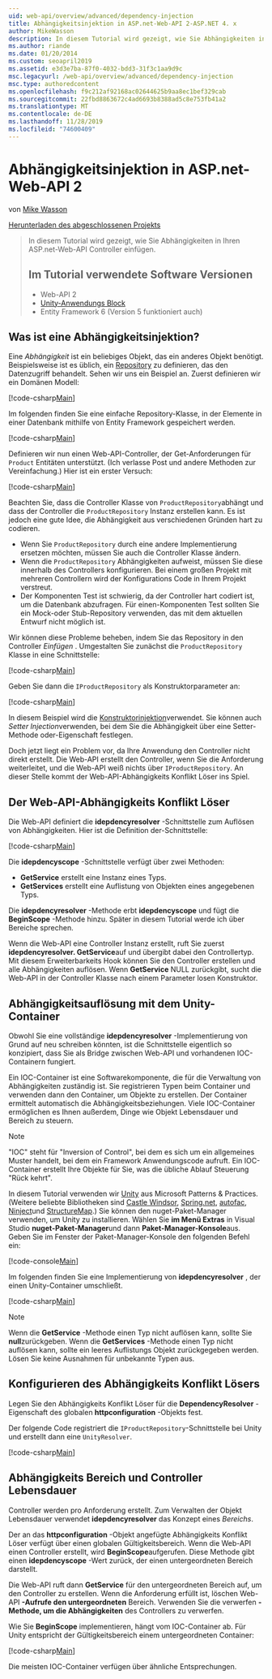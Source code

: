 ```yaml
---
uid: web-api/overview/advanced/dependency-injection
title: Abhängigkeitsinjektion in ASP.net-Web-API 2-ASP.NET 4. x
author: MikeWasson
description: In diesem Tutorial wird gezeigt, wie Sie Abhängigkeiten in den ASP.net-Web-API Controller für ASP.NET 4. x einfügen.
ms.author: riande
ms.date: 01/20/2014
ms.custom: seoapril2019
ms.assetid: e3d3e7ba-87f0-4032-bdd3-31f3c1aa9d9c
msc.legacyurl: /web-api/overview/advanced/dependency-injection
msc.type: authoredcontent
ms.openlocfilehash: f9c212af92168ac02644625b9aa8ec1bef329cab
ms.sourcegitcommit: 22fbd8863672c4ad6693b8388ad5c8e753fb41a2
ms.translationtype: MT
ms.contentlocale: de-DE
ms.lasthandoff: 11/28/2019
ms.locfileid: "74600409"
---
```

# <a name="dependency-injection-in-aspnet-web-api-2"></a>Abhängigkeitsinjektion in ASP.net-Web-API 2

von [Mike Wasson](https://github.com/MikeWasson)

[Herunterladen des abgeschlossenen Projekts](https://code.msdn.microsoft.com/ASP-NET-Web-API-Tutorial-468ee148)

> In diesem Tutorial wird gezeigt, wie Sie Abhängigkeiten in Ihren ASP.net-Web-API Controller einfügen.
> 
> ## <a name="software-versions-used-in-the-tutorial"></a>Im Tutorial verwendete Software Versionen
> 
> 
> - Web-API 2
> - [Unity-Anwendungs Block](https://www.nuget.org/packages/Unity/)
> - Entity Framework 6 (Version 5 funktioniert auch)

## <a name="what-is-dependency-injection"></a>Was ist eine Abhängigkeitsinjektion?

Eine *Abhängigkeit* ist ein beliebiges Objekt, das ein anderes Objekt benötigt. Beispielsweise ist es üblich, ein [Repository](http://martinfowler.com/eaaCatalog/repository.html) zu definieren, das den Datenzugriff behandelt. Sehen wir uns ein Beispiel an. Zuerst definieren wir ein Domänen Modell:

[!code-csharp[Main](dependency-injection/samples/sample1.cs)]

Im folgenden finden Sie eine einfache Repository-Klasse, in der Elemente in einer Datenbank mithilfe von Entity Framework gespeichert werden.

[!code-csharp[Main](dependency-injection/samples/sample2.cs)]

Definieren wir nun einen Web-API-Controller, der Get-Anforderungen für `Product` Entitäten unterstützt. (Ich verlasse Post und andere Methoden zur Vereinfachung.) Hier ist ein erster Versuch:

[!code-csharp[Main](dependency-injection/samples/sample3.cs)]

Beachten Sie, dass die Controller Klasse von `ProductRepository`abhängt und dass der Controller die `ProductRepository` Instanz erstellen kann. Es ist jedoch eine gute Idee, die Abhängigkeit aus verschiedenen Gründen hart zu codieren.

- Wenn Sie `ProductRepository` durch eine andere Implementierung ersetzen möchten, müssen Sie auch die Controller Klasse ändern.
- Wenn die `ProductRepository` Abhängigkeiten aufweist, müssen Sie diese innerhalb des Controllers konfigurieren. Bei einem großen Projekt mit mehreren Controllern wird der Konfigurations Code in Ihrem Projekt verstreut.
- Der Komponenten Test ist schwierig, da der Controller hart codiert ist, um die Datenbank abzufragen. Für einen-Komponenten Test sollten Sie ein Mock-oder Stub-Repository verwenden, das mit dem aktuellen Entwurf nicht möglich ist.

Wir können diese Probleme beheben, indem Sie das Repository in den Controller *Einfügen* . Umgestalten Sie zunächst die `ProductRepository` Klasse in eine Schnittstelle:

[!code-csharp[Main](dependency-injection/samples/sample4.cs)]

Geben Sie dann die `IProductRepository` als Konstruktorparameter an:

[!code-csharp[Main](dependency-injection/samples/sample5.cs)]

In diesem Beispiel wird die [Konstruktorinjektion](http://www.martinfowler.com/articles/injection.html#FormsOfDependencyInjection)verwendet. Sie können auch *Setter Injection*verwenden, bei dem Sie die Abhängigkeit über eine Setter-Methode oder-Eigenschaft festlegen.

Doch jetzt liegt ein Problem vor, da Ihre Anwendung den Controller nicht direkt erstellt. Die Web-API erstellt den Controller, wenn Sie die Anforderung weiterleitet, und die Web-API weiß nichts über `IProductRepository`. An dieser Stelle kommt der Web-API-Abhängigkeits Konflikt Löser ins Spiel.

## <a name="the-web-api-dependency-resolver"></a>Der Web-API-Abhängigkeits Konflikt Löser

Die Web-API definiert die **idepdencyresolver** -Schnittstelle zum Auflösen von Abhängigkeiten. Hier ist die Definition der-Schnittstelle:

[!code-csharp[Main](dependency-injection/samples/sample6.cs)]

Die **idepdencyscope** -Schnittstelle verfügt über zwei Methoden:

- **GetService** erstellt eine Instanz eines Typs.
- **GetServices** erstellt eine Auflistung von Objekten eines angegebenen Typs.

Die **idepdencyresolver** -Methode erbt **idepdencyscope** und fügt die **BeginScope** -Methode hinzu. Später in diesem Tutorial werde ich über Bereiche sprechen.

Wenn die Web-API eine Controller Instanz erstellt, ruft Sie zuerst **idepdencyresolver. GetService**auf und übergibt dabei den Controllertyp. Mit diesem Erweiterbarkeits Hook können Sie den Controller erstellen und alle Abhängigkeiten auflösen. Wenn **GetService** NULL zurückgibt, sucht die Web-API in der Controller Klasse nach einem Parameter losen Konstruktor.

## <a name="dependency-resolution-with-the-unity-container"></a>Abhängigkeitsauflösung mit dem Unity-Container

Obwohl Sie eine vollständige **idepdencyresolver** -Implementierung von Grund auf neu schreiben könnten, ist die Schnittstelle eigentlich so konzipiert, dass Sie als Bridge zwischen Web-API und vorhandenen IOC-Containern fungiert.

Ein IOC-Container ist eine Softwarekomponente, die für die Verwaltung von Abhängigkeiten zuständig ist. Sie registrieren Typen beim Container und verwenden dann den Container, um Objekte zu erstellen. Der Container ermittelt automatisch die Abhängigkeitsbeziehungen. Viele IOC-Container ermöglichen es Ihnen außerdem, Dinge wie Objekt Lebensdauer und Bereich zu steuern.

> [!NOTE]
> "IOC" steht für "Inversion of Control", bei dem es sich um ein allgemeines Muster handelt, bei dem ein Framework Anwendungscode aufruft. Ein IOC-Container erstellt Ihre Objekte für Sie, was die übliche Ablauf Steuerung "Rück kehrt".

In diesem Tutorial verwenden wir [Unity](https://msdn.microsoft.com/library/ff647202.aspx) aus Microsoft Patterns &amp; Practices. (Weitere beliebte Bibliotheken sind [Castle Windsor](http://www.castleproject.org/), [Spring.net](http://www.springframework.net/), [autofac](https://code.google.com/p/autofac/), [Ninject](http://www.ninject.org/)und [StructureMap](http://structuremap.github.io/documentation/).) Sie können den nuget-Paket-Manager verwenden, um Unity zu installieren. Wählen Sie **im Menü Extras** in Visual Studio **nuget-Paket-Manager**und dann **Paket-Manager-Konsole**aus. Geben Sie im Fenster der Paket-Manager-Konsole den folgenden Befehl ein:

[!code-console[Main](dependency-injection/samples/sample7.cmd)]

Im folgenden finden Sie eine Implementierung von **idepdencyresolver** , der einen Unity-Container umschließt.

[!code-csharp[Main](dependency-injection/samples/sample8.cs)]

> [!NOTE]
> Wenn die **GetService** -Methode einen Typ nicht auflösen kann, sollte Sie **null**zurückgeben. Wenn die **GetServices** -Methode einen Typ nicht auflösen kann, sollte ein leeres Auflistungs Objekt zurückgegeben werden. Lösen Sie keine Ausnahmen für unbekannte Typen aus.

## <a name="configuring-the-dependency-resolver"></a>Konfigurieren des Abhängigkeits Konflikt Lösers

Legen Sie den Abhängigkeits Konflikt Löser für die **DependencyResolver** -Eigenschaft des globalen **httpconfiguration** -Objekts fest.

Der folgende Code registriert die `IProductRepository`-Schnittstelle bei Unity und erstellt dann eine `UnityResolver`.

[!code-csharp[Main](dependency-injection/samples/sample9.cs)]

## <a name="dependency-scope-and-controller-lifetime"></a>Abhängigkeits Bereich und Controller Lebensdauer

Controller werden pro Anforderung erstellt. Zum Verwalten der Objekt Lebensdauer verwendet **idepdencyresolver** das Konzept eines *Bereichs*.

Der an das **httpconfiguration** -Objekt angefügte Abhängigkeits Konflikt Löser verfügt über einen globalen Gültigkeitsbereich. Wenn die Web-API einen Controller erstellt, wird **BeginScope**aufgerufen. Diese Methode gibt einen **idepdencyscope** -Wert zurück, der einen untergeordneten Bereich darstellt.

Die Web-API ruft dann **GetService** für den untergeordneten Bereich auf, um den Controller zu erstellen. Wenn die Anforderung erfüllt ist, löschen Web-API **-Aufrufe den untergeordneten** Bereich. Verwenden Sie die verwerfen **-Methode, um die Abhängigkeiten** des Controllers zu verwerfen.

Wie Sie **BeginScope** implementieren, hängt vom IOC-Container ab. Für Unity entspricht der Gültigkeitsbereich einem untergeordneten Container:

[!code-csharp[Main](dependency-injection/samples/sample10.cs)]

Die meisten IOC-Container verfügen über ähnliche Entsprechungen.
